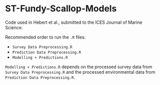 # ST-Fundy-Scallop-Models
Code used in Hebert et al., submitted to the ICES Journal of Marine Science.

Recommended order to run the `.R` files:
- `Survey Data Preprocessing.R`
- `Prediction Data Preprocessing.R`
- `Modelling + Predictions.R`

`Modelling + Predictions.R` depends on the processed survey data from `Survey Data Preprocessing.R` and the processed environmental data from `Prediction Data Preprocessing.R`.
